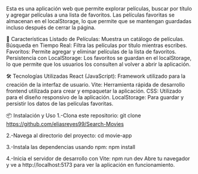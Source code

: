 Esta es una aplicación web que permite explorar películas, buscar por título y agregar películas a una lista de favoritos. Las películas favoritas se almacenan en el localStorage, lo que permite que se mantengan guardadas incluso después de cerrar la página.

🚀 Características
Listado de Películas: Muestra un catálogo de películas.
Búsqueda en Tiempo Real: Filtra las películas por título mientras escribes.
Favoritos: Permite agregar y eliminar películas de la lista de favoritos.
Persistencia con LocalStorage: Los favoritos se guardan en el localStorage, lo que permite que los usuarios los consulten al volver a abrir la aplicación.

🛠️ Tecnologías Utilizadas
React (JavaScript): Framework utilizado para la creación de la interfaz de usuario.
Vite: Herramienta rápida de desarrollo frontend utilizada para crear y empaquetar la aplicación.
CSS: Utilizado para el diseño responsivo de la aplicación.
LocalStorage: Para guardar y persistir los datos de las películas favoritas.

📦 Instalación y Uso
1.-Clona este repositorio:
git clone https://github.com/eliasreyes99/Search-Movies

2.-Navega al directorio del proyecto:
cd movie-app

3.-Instala las dependencias usando npm:
npm install

4.-Inicia el servidor de desarrollo con Vite:
npm run dev
Abre tu navegador y ve a http://localhost:5173 para ver la aplicación en funcionamiento.